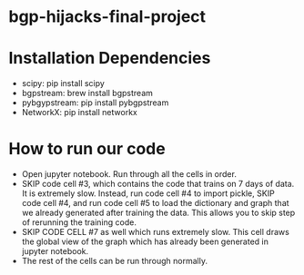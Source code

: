 # bgp-hijacks-final-project
# Installation Dependencies
- scipy:  pip install scipy 
- bgpstream: brew install bgpstream
- pybgypstream: pip install pybgpstream
- NetworkX: pip install networkx

# How to run our code 
- Open jupyter notebook. Run through all the cells in order.
- SKIP code cell #3, which contains the code that trains on 7 days of data. It is extremely slow.
  Instead, run code cell #4 to import pickle, SKIP code cell #4, and run code cell #5 to load the
  dictionary and graph that we already generated after training the data. This allows you to skip 
  step of rerunning the training code.
- SKIP CODE CELL #7 as well which runs extremely slow. This cell draws the global view of the graph
  which has already been generated in jupyter notebook.
- The rest of the cells can be run through normally. 


